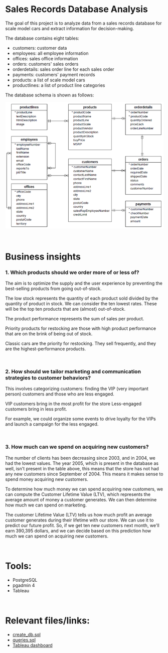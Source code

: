 # Sales Records Database Analysis

The goal of this project is to analyze data from a sales records database for scale model cars and extract information for decision-making.

The database contains eight tables:

- customers: customer data
- employees: all employee information
- offices: sales office information
- orders: customers' sales orders
- orderdetails: sales order line for each sales order
- payments: customers' payment records
- products: a list of scale model cars
- productlines: a list of product line categories

The database schema is shown as follows:

![](images/db.png)


<br>

# Business insights


### **1. Which products should we order more of or less of?**

The aim is to optimize the supply and the user experience by preventing the best-selling products from going out-of-stock.

The low stock represents the quantity of each product sold divided by the quantity of product in stock. We can consider the ten lowest rates. These will be the top ten products that are (almost) out-of-stock.

The product performance represents the sum of sales per product.

Priority products for restocking are those with high product performance that are on the brink of being out of stock.

Classic cars are the priority for restocking. They sell frequently, and they are the highest-performance products.

<br>

### **2. How should we tailor marketing and communication strategies to customer behaviors?**

This involves categorizing customers: finding the VIP (very important person) customers and those who are less engaged.

VIP customers bring in the most profit for the store Less-engaged customers bring in less profit.

For example, we could organize some events to drive loyalty for the VIPs and launch a campaign for the less engaged.

<br>

### **3. How much can we spend on acquiring new customers?**

The number of clients has been decreasing since 2003, and in 2004, we had the lowest values. The year 2005, which is present in the database as well, isn't present in the table above, this means that the store has not had any new customers since September of 2004. This means it makes sense to spend money acquiring new customers.

To determine how much money we can spend acquiring new customers, we can compute the Customer Lifetime Value (LTV), which represents the average amount of money a customer generates. We can then determine how much we can spend on marketing.

The customer Lifetime Value (LTV) tells us how much profit an average customer generates during their lifetime with our store. We can use it to predict our future profit. So, if we get ten new customers next month, we'll earn 390,395 dollars, and we can decide based on this prediction how much we can spend on acquiring new customers.

<br>

# Tools: 
- PostgreSQL 
- pgadmin 4
- Tableau

<br>

# Relevant files/links:
- [create_db.sql](create_db.sql)
- [queries.sql](queries.sql)
- [Tableau dashboard](https://public.tableau.com/app/profile/suleenwong/viz/SalesRecordsAnalysisDashboard/Story)

